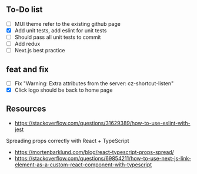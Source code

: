 ## To-Do list

- [ ] MUI theme refer to the existing github page
- [x] Add unit tests, add eslint for unit tests
- [ ] Should pass all unit tests to commit
- [ ] Add redux
- [ ] Next.js best practice

## feat and fix

- [ ] Fix "Warning: Extra attributes from the server: cz-shortcut-listen"
- [x] Click logo should be back to home page

## Resources

- https://stackoverflow.com/questions/31629389/how-to-use-eslint-with-jest

Spreading props correctly with React + TypeScript

- https://mortenbarklund.com/blog/react-typescript-props-spread/
- https://stackoverflow.com/questions/69854211/how-to-use-next-js-link-element-as-a-custom-react-component-with-typescript
